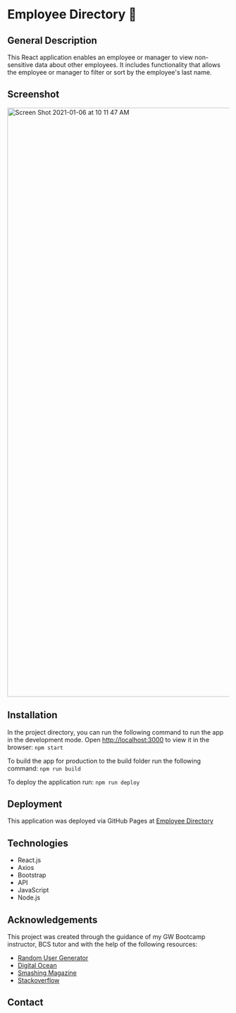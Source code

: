 # Employee Directory :office:

## General Description
This React application enables an employee or manager to view non-sensitive data about other employees. It includes functionality that allows the employee or manager to filter or sort by the employee's last name.

## Screenshot
<img width="1337" alt="Screen Shot 2021-01-06 at 10 11 47 AM" src="https://user-images.githubusercontent.com/67653440/103784230-b238eb80-5007-11eb-9c05-937a57b8eb24.png">

## Installation
In the project directory, you can run the following command to run the app in the development mode.
Open [http://localhost:3000](http://localhost:3000) to view it in the browser:
```npm start```

To build the app for production to the build folder run the following command:
```npm run build```

To deploy the application run: 
```npm run deploy```

## Deployment
This application was deployed via GitHub Pages at [Employee Directory](https://ds1826.github.io/employee-directory/)

## Technologies
* React.js
* Axios
* Bootstrap
* API 
* JavaScript
* Node.js

## Acknowledgements 
This project was created through the guidance of my GW Bootcamp instructor, BCS tutor and with the help of the following resources: 

* [Random User Generator](https://randomuser.me/)
* [Digital Ocean](https://www.digitalocean.com/community/tutorials/how-to-display-data-from-the-digitalocean-api-with-react)
* [Smashing Magazine](https://www.smashingmagazine.com/2020/03/sortable-tables-react/)
* [Stackoverflow](https://stackoverflow.com/)

## Contact

